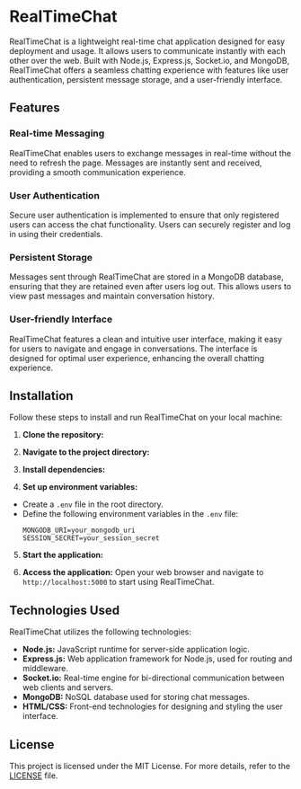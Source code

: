 # RealTimeChat

RealTimeChat is a lightweight real-time chat application designed for easy deployment and usage. It allows users to communicate instantly with each other over the web. Built with Node.js, Express.js, Socket.io, and MongoDB, RealTimeChat offers a seamless chatting experience with features like user authentication, persistent message storage, and a user-friendly interface.

## Features

### Real-time Messaging
RealTimeChat enables users to exchange messages in real-time without the need to refresh the page. Messages are instantly sent and received, providing a smooth communication experience.

### User Authentication
Secure user authentication is implemented to ensure that only registered users can access the chat functionality. Users can securely register and log in using their credentials.

### Persistent Storage
Messages sent through RealTimeChat are stored in a MongoDB database, ensuring that they are retained even after users log out. This allows users to view past messages and maintain conversation history.

### User-friendly Interface
RealTimeChat features a clean and intuitive user interface, making it easy for users to navigate and engage in conversations. The interface is designed for optimal user experience, enhancing the overall chatting experience.

## Installation

Follow these steps to install and run RealTimeChat on your local machine:

1. **Clone the repository:**

2. **Navigate to the project directory:**

3. **Install dependencies:**

4. **Set up environment variables:**
- Create a `.env` file in the root directory.
- Define the following environment variables in the `.env` file:
  ```
  MONGODB_URI=your_mongodb_uri
  SESSION_SECRET=your_session_secret
  ```

5. **Start the application:**

6. **Access the application:**
Open your web browser and navigate to `http://localhost:5000` to start using RealTimeChat.

## Technologies Used

RealTimeChat utilizes the following technologies:

- **Node.js:** JavaScript runtime for server-side application logic.
- **Express.js:** Web application framework for Node.js, used for routing and middleware.
- **Socket.io:** Real-time engine for bi-directional communication between web clients and servers.
- **MongoDB:** NoSQL database used for storing chat messages.
- **HTML/CSS:** Front-end technologies for designing and styling the user interface.

## License

This project is licensed under the MIT License. For more details, refer to the [LICENSE](LICENSE) file.
